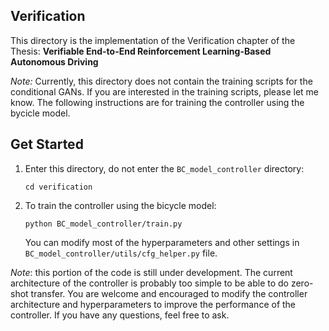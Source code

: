 ## Verification

This directory is the implementation of the Verification chapter of the Thesis: **Verifiable End-to-End Reinforcement Learning-Based Autonomous Driving**

*Note:* Currently, this directory does not contain the training scripts for the conditional GANs. If you are interested in the training scripts, please let me know. The following instructions are for training the controller using the bycicle model. 

## Get Started

1. Enter this directory, do not enter the `BC_model_controller` directory:
    ```Shell
    cd verification
    ```

2. To train the controller using the bicycle model:
    ```Shell
    python BC_model_controller/train.py
    ```
    You can modify most of the hyperparameters and other settings in `BC_model_controller/utils/cfg_helper.py` file.

*Note*: this portion of the code is still under development. The current architecture of the controller is probably too simple to be able to do zero-shot transfer. You are welcome and encouraged to modify the controller architecture and hyperparameters to improve the performance of the controller. If you have any questions, feel free to ask.